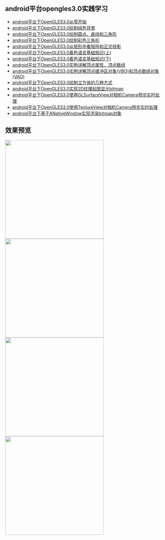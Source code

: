 

## android平台opengles3.0实践学习

- [android平台下OpenGLES3.0从零开始](https://github.com/liuxuanhai/opengles4android/blob/master/readme/android平台下OpenGLES3.0从零开始.md)
- [android平台下OpenGLES3.0绘制纯色背景](https://github.com/liuxuanhai/opengles4android/blob/master/readme/android平台下OpenGLES3.0绘制纯色背景.md)
- [android平台下OpenGLES3.0绘制圆点、直线和三角形](https://github.com/liuxuanhai/opengles4android/blob/master/readme/android平台下OpenGLES3.0绘制圆点、直线和三角形.md)
- [android平台下OpenGLES3.0绘制彩色三角形](https://github.com/liuxuanhai/opengles4android/blob/master/readme/android平台下OpenGLES3.0绘制彩色三角形.md)
- [android平台下OpenGLES3.0从矩形中看矩阵和正交投影](https://github.com/liuxuanhai/opengles4android/blob/master/readme/android平台下OpenGLES3.0从矩形中看矩阵和正交投影.md)
- [android平台下OpenGLES3.0着色语言基础知识(上)](https://github.com/liuxuanhai/opengles4android/blob/master/readme/android平台下OpenGLES3.0着色语言基础知识上.md)
- [android平台下OpenGLES3.0着色语言基础知识(下)](https://github.com/liuxuanhai/opengles4android/blob/master/readme/android平台下OpenGLES3.0着色语言基础知识下.md)
- [android平台下OpenGLES3.0实例详解顶点属性、顶点数组](https://github.com/liuxuanhai/opengles4android/blob/master/readme/android平台下OpenGLES3.0实例详解顶点属性、顶点数组.md)
- [android平台下OpenGLES3.0实例详解顶点缓冲区对象(VBO)和顶点数组对象(VAO)](https://github.com/liuxuanhai/opengles4android/blob/master/readme/android平台下OpenGLES3.0实例详解顶点缓冲区对象VBO和顶点数组对象VAO.md)
- [android平台下OpenGLES3.0绘制立方体的几种方式](https://github.com/liuxuanhai/opengles4android/blob/master/readme/android平台下OpenGLES3.0绘制立方体的几种方式.md)
- [android平台下OpenGLES3.0实现2D纹理贴图显示bitmap](https://github.com/liuxuanhai/opengles4android/blob/master/readme/android平台下OpenGLES3.0实现2D纹理贴图显示bitmap.md)
- [android平台下OpenGLES3.0使用GLSurfaceView对相机Camera预览实时处理](https://github.com/liuxuanhai/opengles4android/blob/master/readme/android平台下OpenGLES3.0使用GLSurfaceView对相机Camera预览实时处理.md)
- [android平台下OpenGLES3.0使用TextureView对相机Camera预览实时处理](https://github.com/liuxuanhai/opengles4android/blob/master/readme/android平台下OpenGLES3.0使用TextureView对相机Camera预览实时处理.md)
- [android平台下基于ANativeWindow实现渲染bitmap对象](https://github.com/liuxuanhai/opengles4android/blob/master/readme/android平台下基于ANativeWindow实现渲染bitmap对像.md)


## 效果预览

<div>
    <img src='./screenshots/20181105121623778.png' width=320>
    <img src='./screenshots/20181109133909448.png' width=320>
</div>


<div>
    <img src='./screenshots/20181110174836154.png' width=320>
    <img src='./screenshots/20181112222945107.png' width=320>
</div>

